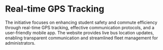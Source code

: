 # Real-time GPS Tracking
The initiative focuses on enhancing student safety and commute efficiency through real-time GPS tracking, effective communication protocols, and a user-friendly mobile app. The website provides live bus location updates, enabling transparent communication and streamlined fleet management for administrators.
